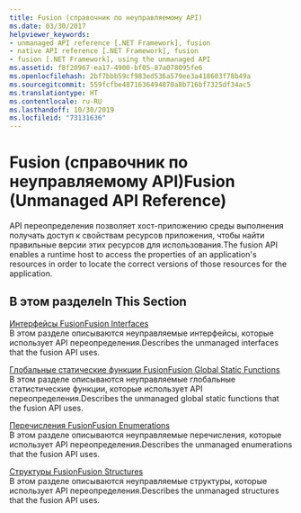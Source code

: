 ```yaml
---
title: Fusion (справочник по неуправляемому API)
ms.date: 03/30/2017
helpviewer_keywords:
- unmanaged API reference [.NET Framework], fusion
- native API reference [.NET Framework], fusion
- fusion [.NET Framework], using the unmanaged API
ms.assetid: f8f20967-ea17-4900-bf05-87a078095fe6
ms.openlocfilehash: 2bf7bbb59cf983ed536a579ee3a418603f78b49a
ms.sourcegitcommit: 559fcfbe4871636494870a8b716bf7325df34ac5
ms.translationtype: HT
ms.contentlocale: ru-RU
ms.lasthandoff: 10/30/2019
ms.locfileid: "73131636"
---
```

# <a name="fusion-unmanaged-api-reference"></a><span data-ttu-id="eb834-102">Fusion (справочник по неуправляемому API)</span><span class="sxs-lookup"><span data-stu-id="eb834-102">Fusion (Unmanaged API Reference)</span></span>
<span data-ttu-id="eb834-103">API переопределения позволяет хост-приложению среды выполнения получать доступ к свойствам ресурсов приложения, чтобы найти правильные версии этих ресурсов для использования.</span><span class="sxs-lookup"><span data-stu-id="eb834-103">The fusion API enables a runtime host to access the properties of an application's resources in order to locate the correct versions of those resources for the application.</span></span>  
  
## <a name="in-this-section"></a><span data-ttu-id="eb834-104">В этом разделе</span><span class="sxs-lookup"><span data-stu-id="eb834-104">In This Section</span></span>  
 [<span data-ttu-id="eb834-105">Интерфейсы Fusion</span><span class="sxs-lookup"><span data-stu-id="eb834-105">Fusion Interfaces</span></span>](fusion-interfaces.md)  
 <span data-ttu-id="eb834-106">В этом разделе описываются неуправляемые интерфейсы, которые использует API переопределения.</span><span class="sxs-lookup"><span data-stu-id="eb834-106">Describes the unmanaged interfaces that the fusion API uses.</span></span>  
  
 [<span data-ttu-id="eb834-107">Глобальные статические функции Fusion</span><span class="sxs-lookup"><span data-stu-id="eb834-107">Fusion Global Static Functions</span></span>](fusion-global-static-functions.md)  
 <span data-ttu-id="eb834-108">В этом разделе описываются неуправляемые глобальные статистические функции, которые использует API переопределения.</span><span class="sxs-lookup"><span data-stu-id="eb834-108">Describes the unmanaged global static functions that the fusion API uses.</span></span>  
  
 [<span data-ttu-id="eb834-109">Перечисления Fusion</span><span class="sxs-lookup"><span data-stu-id="eb834-109">Fusion Enumerations</span></span>](fusion-enumerations.md)  
 <span data-ttu-id="eb834-110">В этом разделе описываются неуправляемые перечисления, которые использует API переопределения.</span><span class="sxs-lookup"><span data-stu-id="eb834-110">Describes the unmanaged enumerations that the fusion API uses.</span></span>  
  
 [<span data-ttu-id="eb834-111">Структуры Fusion</span><span class="sxs-lookup"><span data-stu-id="eb834-111">Fusion Structures</span></span>](fusion-structures.md)  
 <span data-ttu-id="eb834-112">В этом разделе описываются неуправляемые структуры, которые использует API переопределения.</span><span class="sxs-lookup"><span data-stu-id="eb834-112">Describes the unmanaged structures that the fusion API uses.</span></span>
